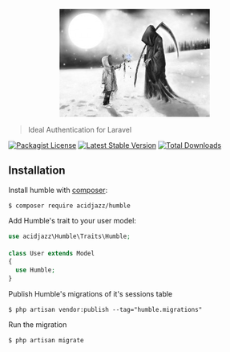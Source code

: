 <p align="center">
  <img src="https://github.com/acidjazz/humble/raw/master/logo.jpg"/>
</p>

> Ideal Authentication for Laravel

[![Packagist License](https://poser.pugx.org/acidjazz/humble/license.png)](https://choosealicense.com/licenses/apache-2.0/)
[![Latest Stable Version](https://poser.pugx.org/acidjazz/humble/version.png)](https://packagist.org/packages/acidjazz/humble)
[![Total Downloads](https://poser.pugx.org/acidjazz/humble/d/total.png)](https://packagist.org/packages/barryvdh/humble)

## Installation

Install humble with [composer](https://getcomposer.org/doc/00-intro.md):
```
$ composer require acidjazz/humble
```

Add Humble's trait to your user model:

```php
use acidjazz\Humble\Traits\Humble;

class User extends Model
{
  use Humble;
}
```

Publish Humble's migrations of it's sessions table
```
$ php artisan vendor:publish --tag="humble.migrations"
```

Run the migration
```
$ php artisan migrate
```


